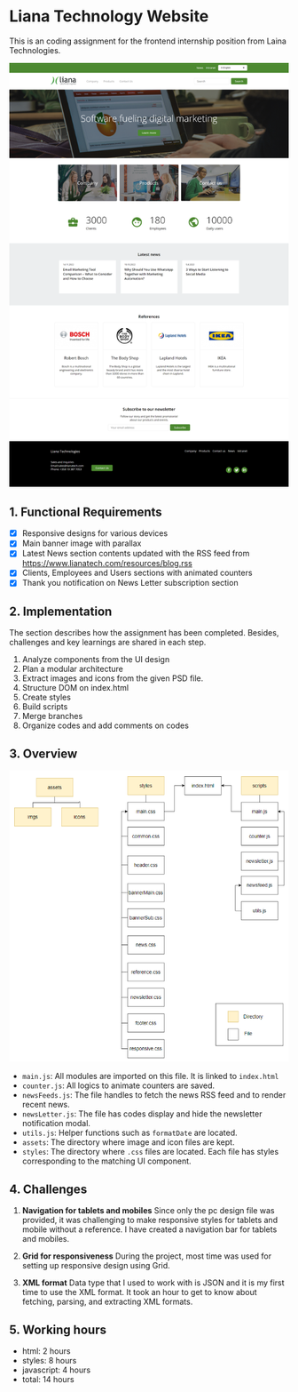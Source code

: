# Liana Technology Website

This is an coding assignment for the frontend internship position from Laina Technologies.

<p align="center">
  <img width="800px" height="auto" src="./assets/img/website.png">
</p>

## 1. Functional Requirements

- [x] Responsive designs for various devices
- [x] Main banner image with parallax
- [x] Latest News section contents updated with the RSS feed from https://www.lianatech.com/resources/blog.rss
- [x] Clients, Employees and Users sections with animated counters
- [x] Thank you notification on News Letter subscription section

## 2. Implementation

The section describes how the assignment has been completed. Besides, challenges and key learnings are shared in each step.

1. Analyze components from the UI design
2. Plan a modular architecture
3. Extract images and icons from the given PSD file.
4. Structure DOM on index.html
5. Create styles
6. Build scripts
7. Merge branches
8. Organize codes and add comments on codes

## 3. Overview

<p align="center">
  <img width="800px" height="auto" src="./assets/img/modules.png">
</p>

- `main.js`: All modules are imported on this file. It is linked to `index.html`
- `counter.js`: All logics to animate counters are saved.
- `newsFeeds.js`: The file handles to fetch the news RSS feed and to render recent news.
- `newsLetter.js`: The file has codes display and hide the newsletter notification modal.
- `utils.js`: Helper functions such as `formatDate` are located.
- `assets`: The directory where image and icon files are kept.
- `styles`: The directory where `.css` files are located. Each file has styles corresponding to the matching UI component.

## 4. Challenges

1. **Navigation for tablets and mobiles**
   Since only the pc design file was provided, it was challenging to make responsive styles for tablets and mobile without a reference. I have created a navigation bar for tablets and mobiles.

2. **Grid for responsiveness**
   During the project, most time was used for setting up responsive design using Grid.

3. **XML format**
   Data type that I used to work with is JSON and it is my first time to use the XML format. It took an hour to get to know about fetching, parsing, and extracting XML formats.

## 5. Working hours

- html: 2 hours
- styles: 8 hours
- javascript: 4 hours
- total: 14 hours
